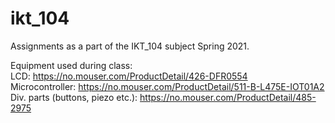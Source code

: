 # ikt_104

Assignments as a part of the IKT_104 subject Spring 2021.

Equipment used during class:  
LCD: https://no.mouser.com/ProductDetail/426-DFR0554  
Microcontroller: https://no.mouser.com/ProductDetail/511-B-L475E-IOT01A2  
Div. parts (buttons, piezo etc.): https://no.mouser.com/ProductDetail/485-2975  
